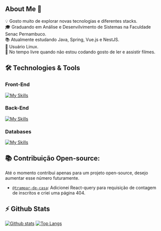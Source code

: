 ## About Me 🚀

💡 Gosto muito de explorar novas tecnologias e diferentes stacks.\
🎓 Graduando em Análise e Desenvilvimento de Sistemas na Faculdade Senac Pernambuco.\
📚 Atualmente estudando Java, Spring, Vue.js e NestJS.\
🐧 Usuário Linux.\
🍃 No tempo livre quando não estou codando gosto de ler e assistir filmes.

## 🛠️ Technologies & Tools

### Front-End
[![My Skills](https://skillicons.dev/icons?i=html,css,js,ts,react,angular,tailwind,styledcomponents)](https://skillicons.dev)

### Back-End
[![My Skills](https://skillicons.dev/icons?i=nodejs,express,nestjs,java,spring)](https://skillicons.dev)

### Databases
[![My Skills](https://skillicons.dev/icons?i=postgres,mysql,sqlite)](https://skillicons.dev)

## 📚 Contribuição Open-source:
Até o momento contribui apenas para um projeto open-source, desejo aumentar esse número futuramente.

- [`@trampar-de-casa`](https://github.com/ocodista/trampar-de-casa): Adicionei React-query para requisição de contagem de inscritos e criei uma página 404.

## ⚡ Github Stats
  
  <a href="#">![Github stats](https://github-readme-stats.vercel.app/api?username=sergiohdljr&theme=blueberry&count_private=true&hide_border=true&line_height=20)</a>
  <a href="#">![Top Langs](https://github-readme-stats.vercel.app/api/top-langs/?username=sergiohdljr&layout=compact&theme=blueberry&count_private=true&hide_border=true)</a>
